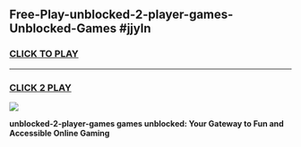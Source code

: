 
## Free-Play-unblocked-2-player-games-Unblocked-Games #jjyln
<h3>
<a href="https://news.freeplayer.one?title=unblocked-2-player-games&ref=8M">CLICK TO PLAY</a></h3>
<hr>

<h3>
<a href="https://news.freeplayer.one?title=unblocked-2-player-games&ref=8M">CLICK 2 PLAY</a>
  
</h3>

<a href="https://news.freeplayer.one?title=unblocked-2-player-games&ref=8M"><img src="https://clearcache.store/games.png"></a>


**unblocked-2-player-games games unblocked: Your Gateway to Fun and Accessible Online Gaming**
